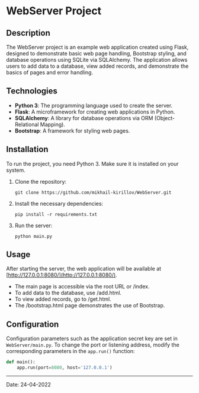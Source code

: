 # WebServer Project

## Description

The WebServer project is an example web application created using Flask, designed to demonstrate basic web page handling, Bootstrap styling, and database operations using SQLite via SQLAlchemy. The application allows users to add data to a database, view added records, and demonstrate the basics of pages and error handling.

## Technologies

- **Python 3**: The programming language used to create the server.
- **Flask**: A microframework for creating web applications in Python.
- **SQLAlchemy**: A library for database operations via ORM (Object-Relational Mapping).
- **Bootstrap**: A framework for styling web pages.

## Installation

To run the project, you need Python 3. Make sure it is installed on your system.

1. Clone the repository:

    `git clone https://github.com/mikhail-kirillov/WebServer.git`

2. Install the necessary dependencies:

    `pip install -r requirements.txt`

3. Run the server:

    `python main.py`

## Usage

After starting the server, the web application will be available at [http://127.0.0.1:8080/](http://127.0.0.1:8080/).

- The main page is accessible via the root URL or /index.
- To add data to the database, use /add.html.
- To view added records, go to /get.html.
- The /bootstrap.html page demonstrates the use of Bootstrap.

## Configuration

Configuration parameters such as the application secret key are set in `WebServer/main.py`. To change the port or listening address, modify the corresponding parameters in the `app.run()` function:

```python
def main():
    app.run(port=8080, host='127.0.0.1')
```

---

Date: 24-04-2022
